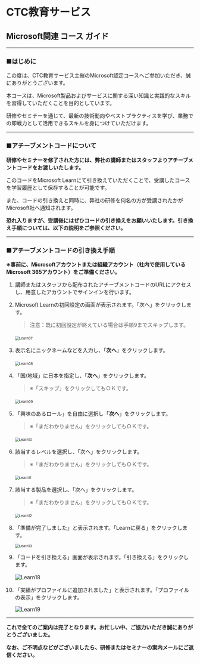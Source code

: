 # CTC教育サービス

## Microsoft関連 コース ガイド



------

### ■はじめに

この度は、CTC教育サービス主催のMicrosoft認定コースへご参加いただき、誠にありがとうございます。

本コースは、Microsoft製品およびサービスに関する深い知識と実践的なスキルを習得していただくことを目的としています。

研修やセミナーを通じて、最新の技術動向やベストプラクティスを学び、業務での即戦力として活用できるスキルを身につけていただけます。



------

### ■アチーブメントコードについて

**研修やセミナーを修了された方には、弊社の講師またはスタッフよりアチーブメントコードをお渡しいたします。**

このコードをMicrosoft Learnにて引き換えていただくことで、受講したコースを学習履歴として保存することが可能です。

また、コードの引き換えと同時に、弊社の研修を何名の方が受講されたかがMicrosoft社へ通知されます。

**恐れ入りますが、受講後にはぜひコードの引き換えをお願いいたします。引き換え手順については、以下の説明をご参照ください。**



------

### ■アチーブメントコードの引き換え手順

**※事前に、Microsoftアカウントまたは組織アカウント（社内で使用しているMicrosoft 365アカウント）をご準備ください。**

1. 講師またはスタッフから配布されたアチーブメントコードのURLにアクセスし、用意したアカウントでサインインを行います。

2. Microsoft Learnの初回設定の画面が表示されます。「次へ」をクリックします。

   > 注意：既に初回設定が終えている場合は手順9までスキップします。

   <img src="./media/Learn07.BMP" alt="Learn07" style="zoom:67%;" />　

   

3. 表示名にニックネームなどを入力し、「**次へ**」をクリックします。

   <img src="./media/Learn08.BMP" alt="Learn08" style="zoom:67%;" />　

   

4. 「国/地域」に日本を指定し、「**次へ**」をクリックします。

   > ※「スキップ」をクリックしてもＯＫです。

   <img src="./media/Learn09.BMP" alt="Learn09" style="zoom:67%;" />　 

   

5. 「興味のあるロール」を自由に選択し「**次へ**」をクリックします。

   > ※「まだわかりません」をクリックしてもＯＫです。

   ​    <img src="./media/Learn10.BMP" alt="Learn10" style="zoom:67%;" />　 

   

6. 該当するレベルを選択し、「次へ」をクリックします。

   > ※「まだわかりません」をクリックしてもＯＫです。

   <img src="./media/Learn11.BMP" alt="Learn11" style="zoom:67%;" />　 

   

7. 該当する製品を選択し、「次へ」をクリックします。

   > ※「まだわかりません」をクリックしてもＯＫです。

   <img src="./media/Learn12.BMP" alt="Learn12" style="zoom:67%;" />　

   

8. 「準備が完了しました」と表示されます。「Learnに戻る」をクリックします。

   <img src="./media/Learn13.BMP" alt="Learn13" style="zoom:67%;" /> 

   

9. 「コードを引き換える」画面が表示されます。「引き換える」をクリックします。

   ![Learn18](./media/Learn18.BMP)　

   

10. 「実績がプロファイルに追加されました」と表示されます。「プロファイルの表示」をクリックします。

     ![Learn19](./media/Learn19.BMP)



------

**これで全てのご案内は完了となります。お忙しい中、ご協力いただき誠にありがとうございました。**

**なお、ご不明点などがございましたら、研修またはセミナーの案内メールにご返信ください。**
